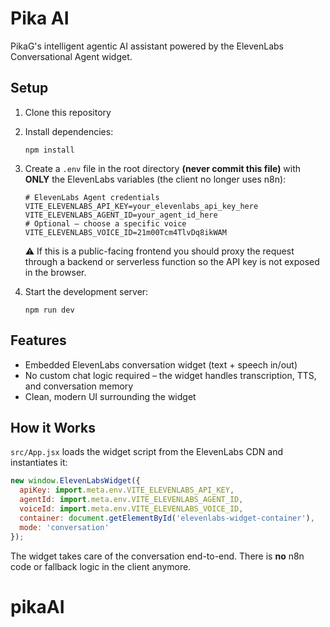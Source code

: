 # Pika AI

PikaG's intelligent agentic AI assistant powered by the ElevenLabs Conversational Agent widget.

## Setup

1. Clone this repository
2. Install dependencies:
   ```
   npm install
   ```
3. Create a `.env` file in the root directory **(never commit this file)** with **ONLY** the ElevenLabs variables (the client no longer uses n8n):
   ```
   # ElevenLabs Agent credentials
   VITE_ELEVENLABS_API_KEY=your_elevenlabs_api_key_here
   VITE_ELEVENLABS_AGENT_ID=your_agent_id_here
   # Optional – choose a specific voice
   VITE_ELEVENLABS_VOICE_ID=21m00Tcm4TlvDq8ikWAM
   ```
   ⚠️  If this is a public-facing frontend you should proxy the request through a backend or serverless function so the API key is not exposed in the browser.

4. Start the development server:
   ```
   npm run dev
   ```

## Features

- Embedded ElevenLabs conversation widget (text + speech in/out)
- No custom chat logic required – the widget handles transcription, TTS, and conversation memory
- Clean, modern UI surrounding the widget

## How it Works

`src/App.jsx` loads the widget script from the ElevenLabs CDN and instantiates it:

```js
new window.ElevenLabsWidget({
  apiKey: import.meta.env.VITE_ELEVENLABS_API_KEY,
  agentId: import.meta.env.VITE_ELEVENLABS_AGENT_ID,
  voiceId: import.meta.env.VITE_ELEVENLABS_VOICE_ID,
  container: document.getElementById('elevenlabs-widget-container'),
  mode: 'conversation'
});
```

The widget takes care of the conversation end-to-end. There is **no** n8n code or fallback logic in the client anymore.
# pikaAI
